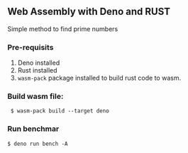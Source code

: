 ## Web Assembly with Deno and RUST

Simple method to find prime numbers

### Pre-requisits
1. Deno installed
2. Rust installed
3. `wasm-pack` package installed to build rust code to wasm.

### Build wasm file: 

     $ wasm-pack build --target deno


### Run benchmar

    $ deno run bench -A
 